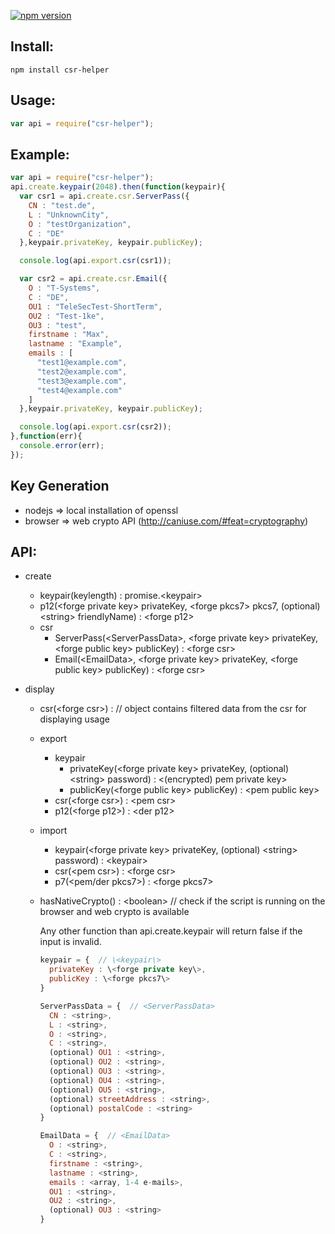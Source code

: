 [![npm version](https://badge.fury.io/js/csr-helper.svg)](https://badge.fury.io/js/csr-helper)

## Install:
`npm install csr-helper`
## Usage:
``` javascript
var api = require("csr-helper");
```
## Example:
``` javascript
var api = require("csr-helper");
api.create.keypair(2048).then(function(keypair){
  var csr1 = api.create.csr.ServerPass({
    CN : "test.de",
    L : "UnknownCity",
    O : "testOrganization",
    C : "DE"
  },keypair.privateKey, keypair.publicKey);

  console.log(api.export.csr(csr1));

  var csr2 = api.create.csr.Email({
    O : "T-Systems",
    C : "DE",
    OU1 : "TeleSecTest-ShortTerm",
    OU2 : "Test-1ke",
    OU3 : "test",
    firstname : "Max",
    lastname : "Example",
    emails : [
      "test1@example.com",
      "test2@example.com",
      "test3@example.com",
      "test4@example.com"
    ]
  },keypair.privateKey, keypair.publicKey);

  console.log(api.export.csr(csr2));
},function(err){
  console.error(err);
});
```
## Key Generation
 * nodejs => local installation of openssl
 * browser => web crypto API (http://caniuse.com/#feat=cryptography)

## API:
* create
  * keypair(keylength) : promise.\<keypair\>
  * p12(\<forge private key\> privateKey, \<forge pkcs7\> pkcs7, (optional) \<string\> friendlyName) : \<forge p12\>
  * csr
    * ServerPass(\<ServerPassData\>, \<forge private key\> privateKey, \<forge public key\> publicKey) : \<forge csr\>
    * Email(\<EmailData\>, \<forge private key\> privateKey, \<forge public key\> publicKey) : \<forge csr\>
* display
  * csr(\<forge csr\>) : <object> // object contains filtered data from the csr for displaying usage
* export
  * keypair
    * privateKey(\<forge private key\> privateKey, (optional) \<string\> password) : \<(encrypted) pem private key\>
    * publicKey(\<forge public key\> publicKey) : \<pem public key\>
  * csr(\<forge csr\>) : \<pem csr\>
  * p12(\<forge p12\>) : \<der p12\>
* import
  * keypair(\<forge private key\> privateKey, (optional) \<string\> password) : \<keypair\>
  * csr(\<pem csr\>) : \<forge csr\>
  * p7(\<pem/der pkcs7\>) : \<forge pkcs7\>
* hasNativeCrypto() : \<boolean\> // check if the script is running on the browser and web crypto is available

  Any other function than api.create.keypair will return false if the input is invalid.

``` javascript
keypair = {  // \<keypair\>
  privateKey : \<forge private key\>,
  publicKey : \<forge pkcs7\>
}
```

``` javascript
ServerPassData = {  // <ServerPassData>
  CN : <string>,
  L : <string>,
  O : <string>,
  C : <string>,
  (optional) OU1 : <string>,
  (optional) OU2 : <string>,
  (optional) OU3 : <string>,
  (optional) OU4 : <string>,
  (optional) OU5 : <string>,
  (optional) streetAddress : <string>,
  (optional) postalCode : <string>
}
```

``` javascript
EmailData = {  // <EmailData>
  O : <string>,
  C : <string>,
  firstname : <string>,
  lastname : <string>,
  emails : <array, 1-4 e-mails>,
  OU1 : <string>,
  OU2 : <string>,
  (optional) OU3 : <string>
}
```
